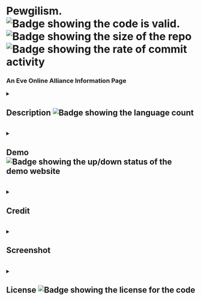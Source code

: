 <html>
	<h1> 
		Pewgilism. 
		<img alt="Badge showing the code is valid." src="https://img.shields.io/w3c-validation/html?style=for-the-badge&targetUrl=https%3A%2F%2Fraw.githubusercontent.com%2FPhobiaCide%2Fpewgilism.%2Fmain%2Findex.html"/>
		<img alt="Badge showing the size of the repo" src="https://img.shields.io/github/repo-size/phobiacide/pewgilism.?style=for-the-badge"/>	
		<img alt="Badge showing the rate of commit activity" src="https://img.shields.io/github/commit-activity/w/phobiacide/pewgilism.?style=for-the-badge"/>
	</h1>
	<h3>
		An Eve Online Alliance Information Page
		<br/>
	</h3>
	<details>
		<summary>
			<h2>
				Description
				<img alt="Badge showing the language count" src="https://img.shields.io/github/languages/count/phobiacide/pewgilism.?style=for-the-badge"/>
			</h2>
		</summary>
		<br/>
		<h4>
			<ul>
				<li>
					This page was made to gain a better understanding of document flow, DOM manipulation, and the relationship between the languages used:
				</li>	
				<li>
					HTML
				</li>
				<li>
					CSS
				</li>
				<li>
					JavaScript
				</li>
			</ul>
		</details>
		<br/>
		<details>
			<summary>
				<h2> 
					Demo
				<img alt="Badge showing the up/down status of the demo website" src="https://img.shields.io/website?down_color=red&down_message=Down&style=for-the-badge&up_color=green&up_message=Up&url=https%3A%2F%2Fphobiacide.github.io%2Fpewgilism.%2F"/>
			</h2>
		</summary>
		<br/>
		<a href="https://phobiacide.github.io/pewgilism./">Click here</a> 
		to be directed to a live demonstration deployment of this page hosted by
		<a href="https://pages.github.com">Github Pages</a> 
	</details>
	<br/>
	<details>
		<summary>
			<h2>
				Credit
			</h2>
		</summary>
		<br/>
		<strong>
			@saramazal
		</strong>'s
		<a href="https://codepen.io/Saramazal/pen/LYyywNb">CodePen</a>
	</details>
	<br/>
	<details>
		<summary>
			<h2>
				Screenshot 
			</h2>
		</summary>
		<br/>
		<div style="width:100%;height:800px;overflow:scroll;overflow-y:scroll;overflow-x:hidden">
			<img alt="A full screenshot of the Page" src="https://github.com/PhobiaCide/pewgilism./blob/main/pewgilism.screenshot.jpg" width="100%" /> 
		</div>
	</details>
	<br/>
	<details>
		<summary>
			<h2>
				License
				<img alt="Badge showing the license for the code" src="https://img.shields.io/badge/license-MIT-blue?style=for-the-badge"/>
			</h2>
		</summary>
		<br/>
		<h3> 
			<strong>
				MIT License
			</strong>
		</h3>
		<h4>
			Copyright ©️ 2022 Andrew Amason
		</h4>
		<p>
			Permission is hereby granted, free of charge, to any person obtaining a copy<br/>
			of this software and associated documentation files (the "Software"), to deal<br/>
			in the Software without restriction, including without limitation the rights<br/>
			to use, copy, modify, merge, publish, distribute, sublicense, and/or sell<br/>
			copies of the Software, and to permit persons to whom the Software is<br/>
			furnished to do so, subject to the following conditions:<br/>
		</p>
		<p>
			The above copyright notice and this permission notice shall be included in all<br/>
			copies or substantial portions of the Software.<br/>
		</p>
		<p>
			THE SOFTWARE IS PROVIDED "AS IS", WITHOUT WARRANTY OF ANY KIND, EXPRESS OR<br/>
			IMPLIED, INCLUDING BUT NOT LIMITED TO THE WARRANTIES OF MERCHANTABILITY,<br/>
			FITNESS FOR A PARTICULAR PURPOSE AND NONINFRINGEMENT. IN NO EVENT SHALL THE<br/>
			AUTHORS OR COPYRIGHT HOLDERS BE LIABLE FOR ANY CLAIM, DAMAGES OR OTHER<br/>
			LIABILITY, WHETHER IN AN ACTION OF CONTRACT, TORT OR OTHERWISE, ARISING FROM,<br/>
			OUT OF OR IN CONNECTION WITH THE SOFTWARE OR THE USE OR OTHER DEALINGS IN THE<br/>
			SOFTWARE.<br/>
		</p>
	</details>
</html>
